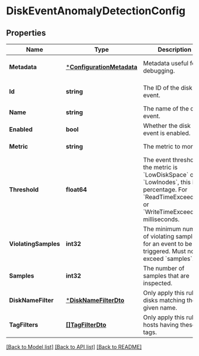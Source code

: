# DiskEventAnomalyDetectionConfig

## Properties
Name | Type | Description | Notes
------------ | ------------- | ------------- | -------------
**Metadata** | [***ConfigurationMetadata**](ConfigurationMetadata.md) | Metadata useful for debugging. | [optional] [default to null]
**Id** | **string** | The ID of the disk event. | [optional] [default to null]
**Name** | **string** | The name of the disk event. | [default to null]
**Enabled** | **bool** | Whether the disk event is enabled. | [default to null]
**Metric** | **string** | The metric to monitor. | [default to null]
**Threshold** | **float64** | The event threshold. If the metric is &#x60;LowDiskSpace&#x60; or &#x60;LowInodes&#x60;, this is a percentage. For &#x60;ReadTimeExceeding&#x60; or &#x60;WriteTimeExceeding&#x60;, milliseconds. | [default to null]
**ViolatingSamples** | **int32** | The minimum number of violating samples for an event to be triggered. Must not exceed &#x60;samples&#x60;. | [default to null]
**Samples** | **int32** | The number of samples that are inspected. | [default to null]
**DiskNameFilter** | [***DiskNameFilterDto**](DiskNameFilterDto.md) | Only apply this rule to disks matching the given name. | [optional] [default to null]
**TagFilters** | [**[]TagFilterDto**](TagFilterDto.md) | Only apply this rule to hosts having these tags. | [optional] [default to null]

[[Back to Model list]](../README.md#documentation-for-models) [[Back to API list]](../README.md#documentation-for-api-endpoints) [[Back to README]](../README.md)


